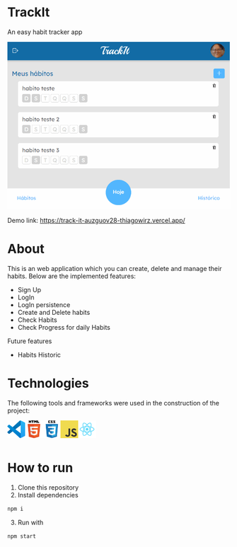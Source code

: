 # TrackIt

An easy habit tracker app

![](TrackIt.gif)

Demo link: https://track-it-auzguov28-thiagowirz.vercel.app/

# About

This is an web application which you can create, delete and manage their habits. Below are the implemented features:

- Sign Up
- LogIn
- LogIn persistence
- Create and Delete habits
- Check Habits
- Check Progress for daily Habits

Future features

- Habits Historic

# Technologies

The following tools and frameworks were used in the construction of the project:

<img align="left" alt="Visual Studio Code" height='40' width="40px" src="https://raw.githubusercontent.com/github/explore/80688e429a7d4ef2fca1e82350fe8e3517d3494d/topics/visual-studio-code/visual-studio-code.png" />
<img align="left" alt="HTML5" height='40' width="40px" src="https://raw.githubusercontent.com/github/explore/80688e429a7d4ef2fca1e82350fe8e3517d3494d/topics/html/html.png" />
<img align="left" alt="CSS3" height='40' width="40px" src="https://raw.githubusercontent.com/github/explore/80688e429a7d4ef2fca1e82350fe8e3517d3494d/topics/css/css.png" />
<img align="left" alt="JavaScript" height='40' width="40px" src="https://raw.githubusercontent.com/github/explore/80688e429a7d4ef2fca1e82350fe8e3517d3494d/topics/javascript/javascript.png" />
<img align="left" alt="React" height='40' width="40px" src="https://raw.githubusercontent.com/github/explore/80688e429a7d4ef2fca1e82350fe8e3517d3494d/topics/react/react.png" />
<br/>
<br/>
<br/>

# How to run

1. Clone this repository
2. Install dependencies
```bash
npm i
```
3. Run with
```bash
npm start
```
